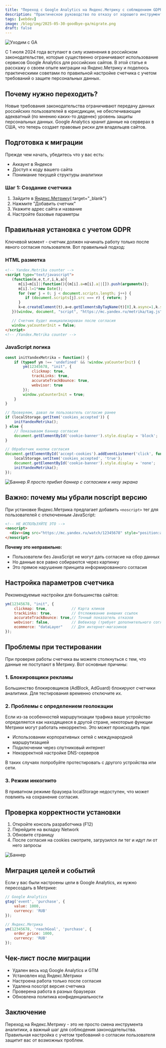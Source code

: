 ```yaml
---
title: "Переход с Google Analytics на Яндекс.Метрику с соблюдением GDPR"
description: "Практическое руководство по отказу от хорошего инструмента"
tags: [webdev]
image: /blog/img/2025-05-30-goodbye-ga/migrate.png
draft: false
---
```


![Уходим с GA](/blog/img/2025-05-30-goodbye-ga/migrate.png)

С 1 июля 2024 года вступают в силу изменения в российском законодательстве, которые существенно ограничивают использование сервисов Google Analytics для российских сайтов. В этой статье я расскажу о своем опыте миграции на Яндекс.Метрику и поделюсь практическими советами по правильной настройке счетчика с учетом требований о защите персональных данных.

## Почему нужно переходить?

Новые требования законодательства ограничивают передачу данных российских пользователей в юрисдикции, не обеспечивающие адекватный (по мнению каких-то дяденек) уровень защиты персональных данных. Google Analytics хранит данные на серверах в США, что теперь создает правовые риски для владельцев сайтов.

## Подготовка к миграции

Прежде чем начать, убедитесь что у вас есть:
- Аккаунт в Яндексе
- Доступ к коду вашего сайта
- Понимание текущей структуры аналитики

### Шаг 1: Создание счетчика

1. Зайдите в [Яндекс.Метрику](https://metrika.yandex.ru/){:target="_blank"}
2. Нажмите "Добавить счетчик"
3. Укажите адрес сайта и название
4. Настройте базовые параметры

## Правильная установка с учетом GDPR

Ключевой момент - счетчик должен начинать работу только после явного согласия пользователя. Вот правильный подход:

### HTML разметка

```html
<!-- Yandex.Metrika counter -->
<script type="text/javascript">
   (function(m,e,t,r,i,k,a){
      m[i]=m[i]||function(){(m[i].a=m[i].a||[]).push(arguments)};
      m[i].l=1*new Date();
      for (var j = 0; j < document.scripts.length; j++) {
         if (document.scripts[j].src === r) { return; }
      }
      k=e.createElement(t),a=e.getElementsByTagName(t)[0],k.async=1,k.src=r,a.parentNode.insertBefore(k,a)
   })(window, document, "script", "https://mc.yandex.ru/metrika/tag.js", "ym");

   // Счетчик будет инициализирован после согласия
   window.yaCounterInit = false;
</script>
<!-- /Yandex.Metrika counter -->
```

### JavaScript логика

```javascript
const initYandexMetrika = function() {
    if (typeof ym !== 'undefined' && !window.yaCounterInit) {
        ym(12345678, "init", {
            clickmap: true,
            trackLinks: true,
            accurateTrackBounce: true,
            webvisor: true
        });
        window.yaCounterInit = true;
    }
}

// Проверяем, давал ли пользователь согласие ранее
if (localStorage.getItem('cookies_accepted')) {
    initYandexMetrika();
} else {
    // Показываем баннер согласия
    document.getElementById('cookie-banner').style.display = 'block';
}

// Обработчик кнопки согласия
document.getElementById('accept-cookies').addEventListener('click', function() {
    localStorage.setItem('cookies_accepted', 'true');
    document.getElementById('cookie-banner').style.display = 'none';
    initYandexMetrika();
});
```
![Баннер](/blog/img/2025-05-30-goodbye-ga/screenlines-banner.png)
*Я просто прибил баннер с согласием к низу экрана*

## Важно: почему мы убрали noscript версию

При установке Яндекс.Метрика предлагает добавить `<noscript>` тег для пользователей с отключенным JavaScript:

```html
<!-- НЕ ИСПОЛЬЗУЙТЕ ЭТО -->
<noscript>
  <div><img src="https://mc.yandex.ru/watch/12345678" style="position:absolute; left:-9999px;" alt="" /></div>
</noscript>
```

**Почему это неправильно:**
- Пользователи без JavaScript не могут дать согласие на сбор данных
- Но данные все равно собираются через картинку
- Это прямое нарушение принципа информированного согласия

## Настройка параметров счетчика

Рекомендуемые настройки для большинства сайтов:

```javascript
ym(12345678, "init", {
    clickmap: true,           // Карта кликов
    trackLinks: true,         // Отслеживание внешних ссылок
    accurateTrackBounce: true,// Точный показатель отказов
    webvisor: false,          // Вебвизор (требует дополнительного согласия)
    ecommerce: "dataLayer"    // Для интернет-магазинов
});
```

## Проблемы при тестировании

При проверке работы счетчика вы можете столкнуться с тем, что данные не поступают в Метрику. Вот основные причины:

### 1. Блокировщики рекламы
Большинство блокировщиков (AdBlock, AdGuard) блокируют счетчики аналитики. Для тестирования временно отключите их.

### 2. Проблемы с определением геолокации
Если из-за особенностей маршрутизации трафика ваше устройство определяется как находящееся в другой стране, некоторые функции Метрики могут работать некорректно. Это может происходить при:
- Использовании корпоративных сетей с международной маршрутизацией
- Подключении через спутниковый интернет
- Некорректной настройке DNS-серверов

В таких случаях попробуйте протестировать с другого устройства или сети.

### 3. Режим инкогнито
В приватном режиме браузера localStorage недоступен, что может повлиять на сохранение согласия.

## Проверка корректности установки

1. Откройте консоль разработчика (F12)
2. Перейдите на вкладку Network
3. Обновите страницу
4. После согласия на cookies смотрите, загрузился ли тег и идут ли от него запросы

![Баннер](/blog/img/2025-05-30-goodbye-ga/dev_tool.png)

## Миграция целей и событий

Если у вас были настроены цели в Google Analytics, их нужно пересоздать в Метрике:

```javascript
// Google Analytics
gtag('event', 'purchase', {
    value: 1000,
    currency: 'RUB'
});

// Яндекс.Метрика
ym(12345678, 'reachGoal', 'purchase', {
    order_price: 1000,
    currency: 'RUB'
});
```

## Чек-лист после миграции

- Удален весь код Google Analytics и GTM
- Установлен код Яндекс.Метрики
- Настроена работа только после согласия
- Удалена noscript версия счетчика
- Проверена работа в разных браузерах
- Обновлена политика конфиденциальности

## Заключение

Переход на Яндекс.Метрику - это не просто смена инструмента аналитики, а важный шаг для соблюдения законодательства. Правильная настройка с учетом требований о согласии пользователя защитит вас от возможных проблем.